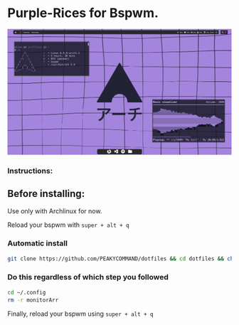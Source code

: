 <h1>Purple-Rices for Bspwm.</h1>

![Example](https://github.com/PEAKYCOMMAND/dotfiles/blob/main/walls/image_2024-06-25_13-03-34.png)

<h3>Instructions:</h3>

<h2>Before installing:</h2>

Use only with Archlinux for now.


Reload your bspwm with `super + alt + q`

<h3>Automatic install</h3>

```bash
git clone https://github.com/PEAKYCOMMAND/dotfiles && cd dotfiles && chmod +x install.sh && ./install.sh
```

<h3>Do this regardless of which step you followed</h3>

```bash
cd ~/.config
rm -r monitorArr
```
Finally, reload your bspwm using `super + alt + q`




